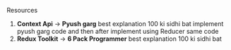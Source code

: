 Resources
1) **Context Api** -> **Pyush garg** best explanation 100 ki sidhi bat
implement pyush garg code and then after implement using Reducer same code 
2) **Redux Toolkit** -> **6 Pack Programmer** best explanation 100 ki sidhi bat